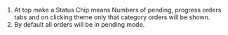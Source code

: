 1) At top make a Status Chip means  Numbers of pending, progress orders tabs and on clicking theme only that category orders will be shown.
2) By default all orders will be in pending mode.
